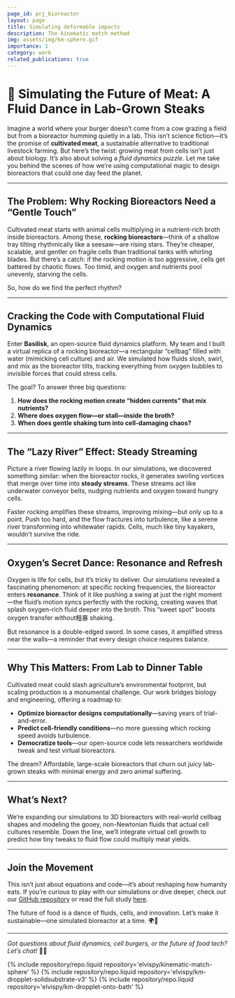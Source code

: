 ```yaml
---
page_id: prj_bioreactor
layout: page
title: Simulating deformable impacts
description: The kinematic match method
img: assets/img/km-sphere.gif
importance: 1
category: work
related_publications: true
---
```


# 🌱 Simulating the Future of Meat: A Fluid Dance in Lab-Grown Steaks  

Imagine a world where your burger doesn’t come from a cow grazing a field but from a bioreactor humming quietly in a lab. This isn’t science fiction—it’s the promise of **cultivated meat**, a sustainable alternative to traditional livestock farming. But here’s the twist: growing meat from cells isn’t just about biology. It’s also about solving a *fluid dynamics puzzle*. Let me take you behind the scenes of how we’re using computational magic to design bioreactors that could one day feed the planet.  

---

## The Problem: Why Rocking Bioreactors Need a “Gentle Touch”  

Cultivated meat starts with animal cells multiplying in a nutrient-rich broth inside bioreactors. Among these, **rocking bioreactors**—think of a shallow tray tilting rhythmically like a seesaw—are rising stars. They’re cheaper, scalable, and gentler on fragile cells than traditional tanks with whirling blades. But there’s a catch: if the rocking motion is too aggressive, cells get battered by chaotic flows. Too timid, and oxygen and nutrients pool unevenly, starving the cells.  

So, how do we find the perfect rhythm?  

---

## Cracking the Code with Computational Fluid Dynamics  

Enter **Basilisk**, an open-source fluid dynamics platform. My team and I built a virtual replica of a rocking bioreactor—a rectangular “cellbag” filled with water (mimicking cell culture) and air. We simulated how fluids slosh, swirl, and mix as the bioreactor tilts, tracking everything from oxygen bubbles to invisible forces that could stress cells.  

The goal? To answer three big questions:  
1. **How does the rocking motion create “hidden currents” that mix nutrients?**  
2. **Where does oxygen flow—or stall—inside the broth?**  
3. **When does gentle shaking turn into cell-damaging chaos?**  

---

## The “Lazy River” Effect: Steady Streaming  

Picture a river flowing lazily in loops. In our simulations, we discovered something similar: when the bioreactor rocks, it generates swirling vortices that merge over time into **steady streams**. These streams act like underwater conveyor belts, nudging nutrients and oxygen toward hungry cells.  

Faster rocking amplifies these streams, improving mixing—but only up to a point. Push too hard, and the flow fractures into turbulence, like a serene river transforming into whitewater rapids. Cells, much like tiny kayakers, wouldn’t survive the ride.  

---

## Oxygen’s Secret Dance: Resonance and Refresh  

Oxygen is life for cells, but it’s tricky to deliver. Our simulations revealed a fascinating phenomenon: at specific rocking frequencies, the bioreactor enters **resonance**. Think of it like pushing a swing at just the right moment—the fluid’s motion syncs perfectly with the rocking, creating waves that splash oxygen-rich fluid deeper into the broth. This “sweet spot” boosts oxygen transfer without粗暴 shaking.  

But resonance is a double-edged sword. In some cases, it amplified stress near the walls—a reminder that every design choice requires balance.  

---

## Why This Matters: From Lab to Dinner Table  

Cultivated meat could slash agriculture’s environmental footprint, but scaling production is a monumental challenge. Our work bridges biology and engineering, offering a roadmap to:  
- **Optimize bioreactor designs computationally**—saving years of trial-and-error.  
- **Predict cell-friendly conditions**—no more guessing which rocking speed avoids turbulence.  
- **Democratize tools**—our open-source code lets researchers worldwide tweak and test virtual bioreactors.  

The dream? Affordable, large-scale bioreactors that churn out juicy lab-grown steaks with minimal energy and zero animal suffering.  

---

## What’s Next?  

We’re expanding our simulations to 3D bioreactors with real-world cellbag shapes and modeling the gooey, non-Newtonian fluids that actual cell cultures resemble. Down the line, we’ll integrate virtual cell growth to predict how tiny tweaks to fluid flow could multiply meat yields.  

---

## Join the Movement  

This isn’t just about equations and code—it’s about reshaping how humanity eats. If you’re curious to play with our simulations or dive deeper, check out our [GitHub repository](https://github.com/rcsc-group/BioReactor) or read the full study [here](https://arxiv.org/abs/2504.05421).  

The future of food is a dance of fluids, cells, and innovation. Let’s make it sustainable—one simulated bioreactor at a time. 🌍🔬  

---  
*Got questions about fluid dynamics, cell burgers, or the future of food tech? Let’s chat!* 🍔✨
<div class="repositories d-flex flex-wrap flex-md-row flex-column justify-content-between align-items-center">
    {% include repository/repo.liquid repository='elvispy/kinematic-match-sphere' %}  
    {% include repository/repo.liquid repository='elvispy/km-dropplet-solidsubstrate-v3' %}  
    {% include repository/repo.liquid repository='elvispy/km-dropplet-onto-bath' %}  
</div>
